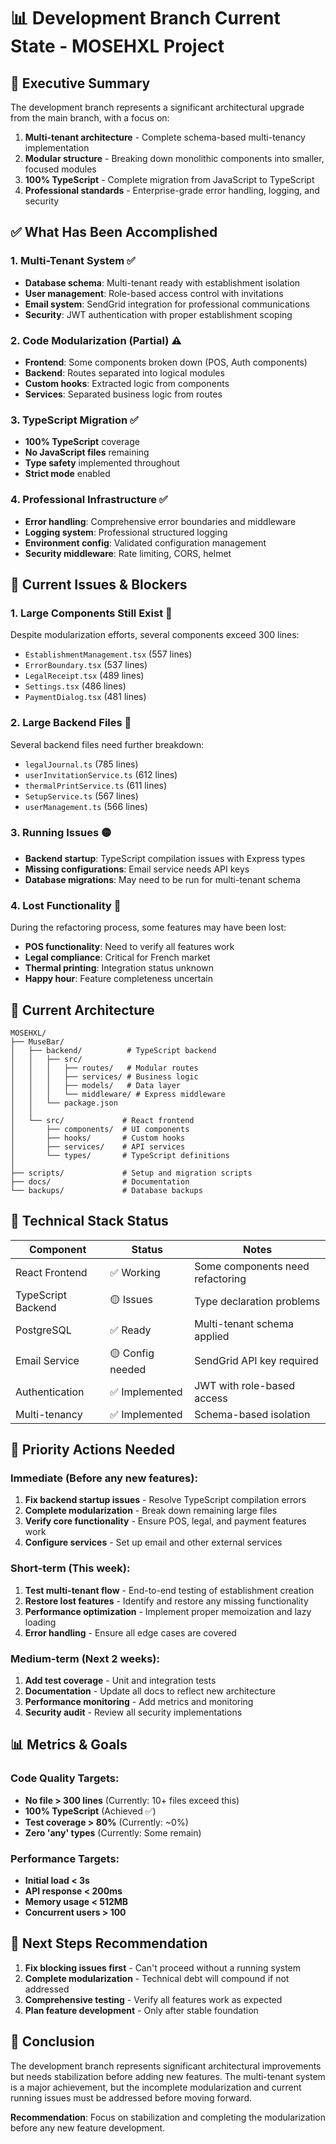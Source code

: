 # 📊 Development Branch Current State - MOSEHXL Project

## 🎯 Executive Summary

The development branch represents a significant architectural upgrade from the main branch, with a focus on:
1. **Multi-tenant architecture** - Complete schema-based multi-tenancy implementation
2. **Modular structure** - Breaking down monolithic components into smaller, focused modules
3. **100% TypeScript** - Complete migration from JavaScript to TypeScript
4. **Professional standards** - Enterprise-grade error handling, logging, and security

## ✅ What Has Been Accomplished

### 1. **Multi-Tenant System** ✅
- **Database schema**: Multi-tenant ready with establishment isolation
- **User management**: Role-based access control with invitations
- **Email system**: SendGrid integration for professional communications
- **Security**: JWT authentication with proper establishment scoping

### 2. **Code Modularization** (Partial) ⚠️
- **Frontend**: Some components broken down (POS, Auth components)
- **Backend**: Routes separated into logical modules
- **Custom hooks**: Extracted logic from components
- **Services**: Separated business logic from routes

### 3. **TypeScript Migration** ✅
- **100% TypeScript** coverage
- **No JavaScript files** remaining
- **Type safety** implemented throughout
- **Strict mode** enabled

### 4. **Professional Infrastructure** ✅
- **Error handling**: Comprehensive error boundaries and middleware
- **Logging system**: Professional structured logging
- **Environment config**: Validated configuration management
- **Security middleware**: Rate limiting, CORS, helmet

## 🚨 Current Issues & Blockers

### 1. **Large Components Still Exist** 🔴
Despite modularization efforts, several components exceed 300 lines:
- `EstablishmentManagement.tsx` (557 lines)
- `ErrorBoundary.tsx` (537 lines)
- `LegalReceipt.tsx` (489 lines)
- `Settings.tsx` (486 lines)
- `PaymentDialog.tsx` (481 lines)

### 2. **Large Backend Files** 🔴
Several backend files need further breakdown:
- `legalJournal.ts` (785 lines)
- `userInvitationService.ts` (612 lines)
- `thermalPrintService.ts` (611 lines)
- `SetupService.ts` (567 lines)
- `userManagement.ts` (566 lines)

### 3. **Running Issues** 🟡
- **Backend startup**: TypeScript compilation issues with Express types
- **Missing configurations**: Email service needs API keys
- **Database migrations**: May need to be run for multi-tenant schema

### 4. **Lost Functionality** 🔴
During the refactoring process, some features may have been lost:
- **POS functionality**: Need to verify all features work
- **Legal compliance**: Critical for French market
- **Thermal printing**: Integration status unknown
- **Happy hour**: Feature completeness uncertain

## 📂 Current Architecture

```
MOSEHXL/
├── MuseBar/
│   ├── backend/          # TypeScript backend
│   │   ├── src/
│   │   │   ├── routes/   # Modular routes
│   │   │   ├── services/ # Business logic
│   │   │   ├── models/   # Data layer
│   │   │   └── middleware/ # Express middleware
│   │   └── package.json
│   │
│   └── src/             # React frontend
│       ├── components/  # UI components
│       ├── hooks/       # Custom hooks
│       ├── services/    # API services
│       └── types/       # TypeScript definitions
│
├── scripts/             # Setup and migration scripts
├── docs/                # Documentation
└── backups/             # Database backups
```

## 🔧 Technical Stack Status

| Component | Status | Notes |
|-----------|--------|-------|
| React Frontend | ✅ Working | Some components need refactoring |
| TypeScript Backend | 🟡 Issues | Type declaration problems |
| PostgreSQL | ✅ Ready | Multi-tenant schema applied |
| Email Service | 🟡 Config needed | SendGrid API key required |
| Authentication | ✅ Implemented | JWT with role-based access |
| Multi-tenancy | ✅ Implemented | Schema-based isolation |

## 🎯 Priority Actions Needed

### Immediate (Before any new features):
1. **Fix backend startup issues** - Resolve TypeScript compilation errors
2. **Complete modularization** - Break down remaining large files
3. **Verify core functionality** - Ensure POS, legal, and payment features work
4. **Configure services** - Set up email and other external services

### Short-term (This week):
1. **Test multi-tenant flow** - End-to-end testing of establishment creation
2. **Restore lost features** - Identify and restore any missing functionality
3. **Performance optimization** - Implement proper memoization and lazy loading
4. **Error handling** - Ensure all edge cases are covered

### Medium-term (Next 2 weeks):
1. **Add test coverage** - Unit and integration tests
2. **Documentation** - Update all docs to reflect new architecture
3. **Performance monitoring** - Add metrics and monitoring
4. **Security audit** - Review all security implementations

## 📊 Metrics & Goals

### Code Quality Targets:
- **No file > 300 lines** (Currently: 10+ files exceed this)
- **100% TypeScript** (Achieved ✅)
- **Test coverage > 80%** (Currently: ~0%)
- **Zero 'any' types** (Currently: Some remain)

### Performance Targets:
- **Initial load < 3s**
- **API response < 200ms**
- **Memory usage < 512MB**
- **Concurrent users > 100**

## 🚀 Next Steps Recommendation

1. **Fix blocking issues first** - Can't proceed without a running system
2. **Complete modularization** - Technical debt will compound if not addressed
3. **Comprehensive testing** - Verify all features work as expected
4. **Plan feature development** - Only after stable foundation

## 📝 Conclusion

The development branch represents significant architectural improvements but needs stabilization before adding new features. The multi-tenant system is a major achievement, but the incomplete modularization and current running issues must be addressed before moving forward.

**Recommendation**: Focus on stabilization and completing the modularization before any new feature development.
